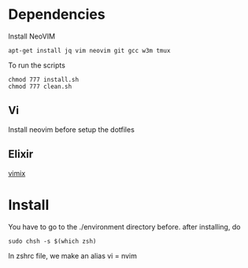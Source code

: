 Dependencies
============



Install NeoVIM

```
apt-get install jq vim neovim git gcc w3m tmux
```

To run the scripts
```
chmod 777 install.sh
chmod 777 clean.sh
```




## Vi
Install neovim before setup the dotfiles


## Elixir

[vimix](https://github.com/spiegela/vimix)

Install
=======

You have to go to the ./environment directory before. 
after installing, do 

```
sudo chsh -s $(which zsh)
```

In zshrc file, we make an alias vi = nvim
